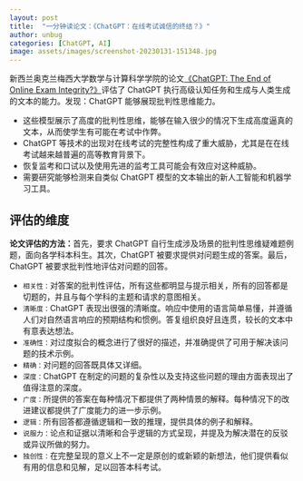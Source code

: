 ```yaml
---
layout: post
title:  "一分钟读论文：《ChatGPT：在线考试诚信的终结？》"
author: unbug
categories: [ChatGPT, AI]
image: assets/images/screenshot-20230131-151348.jpg
---
```

新西兰奥克兰梅西大学数学与计算科学学院的论文[《ChatGPT: The End of Online Exam Integrity?》][paper1-url]评估了 ChatGPT 执行高级认知任务和生成与人类生成的文本的能力。发现：ChatGPT 能够展现批判性思维能力。

- 这些模型展⽰了⾼度的批判性思维，能够在输⼊很少的情况下⽣成⾼度逼真的⽂本，从⽽使学⽣有可能在考试中作弊。
- ChatGPT 等技术的出现对在线考试的完整性构成了重⼤威胁，尤其是在在线考试越来越普遍的⾼等教育背景下。
- 恢复监考和⼝试以及使⽤先进的监考⼯具可能会有效应对这种威胁。
- 需要研究能够检测来⾃类似 ChatGPT 模型的⽂本输出的新⼈⼯智能和机器学习⼯具。

## 评估的维度
**论文评估的方法：**⾸先，要求 ChatGPT ⾃⾏⽣成涉及场景的批判性思维疑难题例题，⾯向各学科本科⽣。其次，ChatGPT 被要求提供对问题⽣成的答案。最后，ChatGPT 被要求批判性地评估对问题的回答。
- `相关性：`对答案的批判性评估，所有这些都明显与提⽰相关，所有的回答都是切题的，并且与每个学科的主题和请求的意图相关。
- `清晰度：`ChatGPT 表现出很强的清晰度。响应中使⽤的语⾔简单易懂，并遵循⼈们对⾃然语⾔响应的预期结构和惯例。答复组织良好且连贯，较⻓的⽂本中有意表达想法。
- `准确性：`对过度拟合的概念进⾏了很好的描述，并准确提供了可⽤于解决该问题的技术⽰例。
- `精确：`对问题的回答既具体⼜详细。
- `深度：`ChatGPT 在制定的问题的复杂性以及⽀持这些问题的理由⽅⾯表现出了值得注意的深度。
- `⼴度：`所提供的答案在每种情况下都提供了两种情景的解释。每种情况下的改进建议都提供了⼴度能⼒的进⼀步⽰例。
- `逻辑：`所有回答都遵循逻辑和⼀致的推理，提供具体的例⼦和解释。
- `说服⼒：`论点和证据以清晰和合乎逻辑的⽅式呈现，并提及为解决潜在的反驳或异议所做的努⼒。
- `独创性：`在完整呈现的意义上不⼀定是原创的或新颖的新想法，他们提供看似有⽤的信息和⻅解，⾜以回答本科考试。



[paper1-url]: https://www.semanticscholar.org/reader/8822357efe500caded16e603d21239be3a39547c
